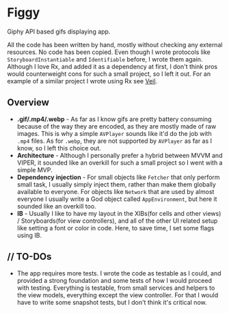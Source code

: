 # Figgy

Giphy API based gifs displaying app.

All the code has been written by hand, mostly without checking any external resources. No code has been copied. Even though I wrote protocols like `StoryboardInstantiable` and `Identifiable` before, I wrote them again. Although I love Rx, and added it as a dependency at first, I don't think pros would counterweight cons for such a small project, so I left it out. For an example of a similar project I wrote using Rx see [Veil](https://github.com/s2dentik/Veil).

## Overview
* **.gif/.mp4/.webp** - As far as I know gifs are pretty battery consuming because of the way they are encoded, as they are mostly made of raw images. This is why a simple `AVPlayer` sounds like it'd do the job with `.mp4` files. As for `.webp`, they are not supported by `AVPlayer` as far as I know, so I left this choice out.
* **Architecture** - Although I personally prefer a hybrid between MVVM and VIPER, it sounded like an overkill for such a small project so I went with a simple MVP.
* **Dependency injection** - For small objects like `Fetcher` that only perform small task, I usually simply inject them, rather than make them globally available to everyone. For objects like `Network` that are used by almost everyone I usually write a God object called `AppEnvironment`, but here it sounded like an overkill too.
* **IB** - Usually I like to have my layout in the XIBs(for cells and other views) / Storyboards(for view controllers), and all of the other UI related setup like setting a font or color in code. Here, to save time, I set some flags using IB.

## // TO-DOs
* The app requires more tests. I wrote the code as testable as I could, and provided a strong foundation and some tests of how I would proceed with testing. Everything is testable, from small services and helpers to the view models, everything except the view controller. For that I would have to write some snapshot tests, but I don't think it's critical now.
